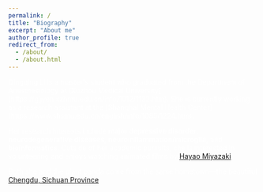 ```yaml
---
permalink: /
title: "Biography"
excerpt: "About me"
author_profile: true
redirect_from: 
  - /about/
  - /about.html
---  
```

<link rel="stylesheet" type="text/css" href="_pages/styles.css">
<font color=white>
Qingqing Li is a master's student who graduated from the Department of Anesthesiology at [Xuzhou Medical University](https://gjjyen.xzhmu.edu.cn/info/1012/1132.htm). She is currently working as a research assistant at the [Shanghai Mental Health Center](https://www.shsmu.edu.cn/english/info/1085/1224.htm). 

Her research interests include **major depressive disorder**, **neurodegenerative diseases**, **neuroinflammation/microglia**, and **bioinformatics**. Outside of her academic pursuits, she is interested in volunteering and enjoys watching animated films by [Hayao Miyazaki](https://www.britannica.com/biography/Miyazaki-Hayao). 

Both she and the giant panda come from the same hometown—the beautiful [Chengdu, Sichuan Province](https://wikimili.com/en/Chengdu).</font>


